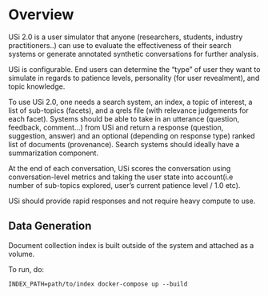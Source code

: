 # Overview

USi 2.0 is a user simulator that anyone (researchers, students, industry practitioners..) can use to evaluate the effectiveness of their search systems or generate annotated synthetic conversations for further analysis.

USi is configurable. End users can determine the “type” of user they want to simulate in regards to patience levels, personality (for user revealment), and topic knowledge.

To use USi 2.0, one needs a search system, an index, a topic of interest, a list of sub-topics (facets), and a qrels file (with relevance judgements for each facet). Systems should be able to take in an utterance (question, feedback, comment…) from USi and return a response (question, suggestion, answer) and an optional (depending on response type) ranked list of documents (provenance). Search systems should ideally have a summarization component.

At the end of each conversation, USi scores the conversation using conversation-level metrics and taking the user state into account(i.e number of sub-topics explored, user’s current patience level / 1.0 etc).

USi should provide rapid responses and not require heavy compute to use.

## Data Generation

Document collection index is built outside of the system and attached as a volume.

To run, do:

`INDEX_PATH=path/to/index docker-compose up --build`
